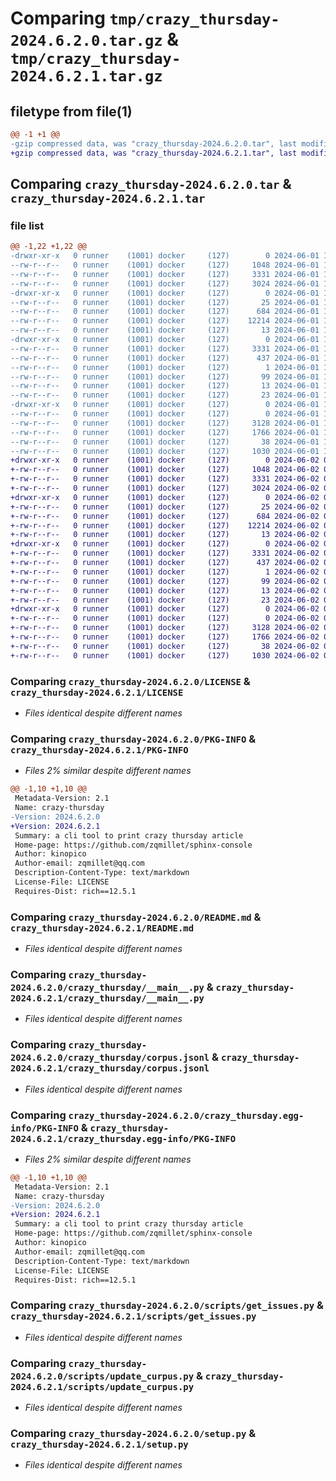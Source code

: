 # Comparing `tmp/crazy_thursday-2024.6.2.0.tar.gz` & `tmp/crazy_thursday-2024.6.2.1.tar.gz`

## filetype from file(1)

```diff
@@ -1 +1 @@
-gzip compressed data, was "crazy_thursday-2024.6.2.0.tar", last modified: Sat Jun  1 17:28:39 2024, max compression
+gzip compressed data, was "crazy_thursday-2024.6.2.1.tar", last modified: Sun Jun  2 05:29:29 2024, max compression
```

## Comparing `crazy_thursday-2024.6.2.0.tar` & `crazy_thursday-2024.6.2.1.tar`

### file list

```diff
@@ -1,22 +1,22 @@
-drwxr-xr-x   0 runner    (1001) docker     (127)        0 2024-06-01 17:28:39.070460 crazy_thursday-2024.6.2.0/
--rw-r--r--   0 runner    (1001) docker     (127)     1048 2024-06-01 17:28:31.000000 crazy_thursday-2024.6.2.0/LICENSE
--rw-r--r--   0 runner    (1001) docker     (127)     3331 2024-06-01 17:28:39.070460 crazy_thursday-2024.6.2.0/PKG-INFO
--rw-r--r--   0 runner    (1001) docker     (127)     3024 2024-06-01 17:28:31.000000 crazy_thursday-2024.6.2.0/README.md
-drwxr-xr-x   0 runner    (1001) docker     (127)        0 2024-06-01 17:28:39.066460 crazy_thursday-2024.6.2.0/crazy_thursday/
--rw-r--r--   0 runner    (1001) docker     (127)       25 2024-06-01 17:28:34.000000 crazy_thursday-2024.6.2.0/crazy_thursday/__init__.py
--rw-r--r--   0 runner    (1001) docker     (127)      684 2024-06-01 17:28:31.000000 crazy_thursday-2024.6.2.0/crazy_thursday/__main__.py
--rw-r--r--   0 runner    (1001) docker     (127)    12214 2024-06-01 17:28:34.000000 crazy_thursday-2024.6.2.0/crazy_thursday/corpus.jsonl
--rw-r--r--   0 runner    (1001) docker     (127)       13 2024-06-01 17:28:31.000000 crazy_thursday-2024.6.2.0/crazy_thursday/requirements.txt
-drwxr-xr-x   0 runner    (1001) docker     (127)        0 2024-06-01 17:28:39.070460 crazy_thursday-2024.6.2.0/crazy_thursday.egg-info/
--rw-r--r--   0 runner    (1001) docker     (127)     3331 2024-06-01 17:28:39.000000 crazy_thursday-2024.6.2.0/crazy_thursday.egg-info/PKG-INFO
--rw-r--r--   0 runner    (1001) docker     (127)      437 2024-06-01 17:28:39.000000 crazy_thursday-2024.6.2.0/crazy_thursday.egg-info/SOURCES.txt
--rw-r--r--   0 runner    (1001) docker     (127)        1 2024-06-01 17:28:39.000000 crazy_thursday-2024.6.2.0/crazy_thursday.egg-info/dependency_links.txt
--rw-r--r--   0 runner    (1001) docker     (127)       99 2024-06-01 17:28:39.000000 crazy_thursday-2024.6.2.0/crazy_thursday.egg-info/entry_points.txt
--rw-r--r--   0 runner    (1001) docker     (127)       13 2024-06-01 17:28:39.000000 crazy_thursday-2024.6.2.0/crazy_thursday.egg-info/requires.txt
--rw-r--r--   0 runner    (1001) docker     (127)       23 2024-06-01 17:28:39.000000 crazy_thursday-2024.6.2.0/crazy_thursday.egg-info/top_level.txt
-drwxr-xr-x   0 runner    (1001) docker     (127)        0 2024-06-01 17:28:39.066460 crazy_thursday-2024.6.2.0/scripts/
--rw-r--r--   0 runner    (1001) docker     (127)        0 2024-06-01 17:28:31.000000 crazy_thursday-2024.6.2.0/scripts/__init__.py
--rw-r--r--   0 runner    (1001) docker     (127)     3128 2024-06-01 17:28:31.000000 crazy_thursday-2024.6.2.0/scripts/get_issues.py
--rw-r--r--   0 runner    (1001) docker     (127)     1766 2024-06-01 17:28:31.000000 crazy_thursday-2024.6.2.0/scripts/update_curpus.py
--rw-r--r--   0 runner    (1001) docker     (127)       38 2024-06-01 17:28:39.070460 crazy_thursday-2024.6.2.0/setup.cfg
--rw-r--r--   0 runner    (1001) docker     (127)     1030 2024-06-01 17:28:31.000000 crazy_thursday-2024.6.2.0/setup.py
+drwxr-xr-x   0 runner    (1001) docker     (127)        0 2024-06-02 05:29:29.496639 crazy_thursday-2024.6.2.1/
+-rw-r--r--   0 runner    (1001) docker     (127)     1048 2024-06-02 05:29:20.000000 crazy_thursday-2024.6.2.1/LICENSE
+-rw-r--r--   0 runner    (1001) docker     (127)     3331 2024-06-02 05:29:29.496639 crazy_thursday-2024.6.2.1/PKG-INFO
+-rw-r--r--   0 runner    (1001) docker     (127)     3024 2024-06-02 05:29:20.000000 crazy_thursday-2024.6.2.1/README.md
+drwxr-xr-x   0 runner    (1001) docker     (127)        0 2024-06-02 05:29:29.492639 crazy_thursday-2024.6.2.1/crazy_thursday/
+-rw-r--r--   0 runner    (1001) docker     (127)       25 2024-06-02 05:29:25.000000 crazy_thursday-2024.6.2.1/crazy_thursday/__init__.py
+-rw-r--r--   0 runner    (1001) docker     (127)      684 2024-06-02 05:29:20.000000 crazy_thursday-2024.6.2.1/crazy_thursday/__main__.py
+-rw-r--r--   0 runner    (1001) docker     (127)    12214 2024-06-02 05:29:25.000000 crazy_thursday-2024.6.2.1/crazy_thursday/corpus.jsonl
+-rw-r--r--   0 runner    (1001) docker     (127)       13 2024-06-02 05:29:20.000000 crazy_thursday-2024.6.2.1/crazy_thursday/requirements.txt
+drwxr-xr-x   0 runner    (1001) docker     (127)        0 2024-06-02 05:29:29.496639 crazy_thursday-2024.6.2.1/crazy_thursday.egg-info/
+-rw-r--r--   0 runner    (1001) docker     (127)     3331 2024-06-02 05:29:29.000000 crazy_thursday-2024.6.2.1/crazy_thursday.egg-info/PKG-INFO
+-rw-r--r--   0 runner    (1001) docker     (127)      437 2024-06-02 05:29:29.000000 crazy_thursday-2024.6.2.1/crazy_thursday.egg-info/SOURCES.txt
+-rw-r--r--   0 runner    (1001) docker     (127)        1 2024-06-02 05:29:29.000000 crazy_thursday-2024.6.2.1/crazy_thursday.egg-info/dependency_links.txt
+-rw-r--r--   0 runner    (1001) docker     (127)       99 2024-06-02 05:29:29.000000 crazy_thursday-2024.6.2.1/crazy_thursday.egg-info/entry_points.txt
+-rw-r--r--   0 runner    (1001) docker     (127)       13 2024-06-02 05:29:29.000000 crazy_thursday-2024.6.2.1/crazy_thursday.egg-info/requires.txt
+-rw-r--r--   0 runner    (1001) docker     (127)       23 2024-06-02 05:29:29.000000 crazy_thursday-2024.6.2.1/crazy_thursday.egg-info/top_level.txt
+drwxr-xr-x   0 runner    (1001) docker     (127)        0 2024-06-02 05:29:29.496639 crazy_thursday-2024.6.2.1/scripts/
+-rw-r--r--   0 runner    (1001) docker     (127)        0 2024-06-02 05:29:20.000000 crazy_thursday-2024.6.2.1/scripts/__init__.py
+-rw-r--r--   0 runner    (1001) docker     (127)     3128 2024-06-02 05:29:20.000000 crazy_thursday-2024.6.2.1/scripts/get_issues.py
+-rw-r--r--   0 runner    (1001) docker     (127)     1766 2024-06-02 05:29:20.000000 crazy_thursday-2024.6.2.1/scripts/update_curpus.py
+-rw-r--r--   0 runner    (1001) docker     (127)       38 2024-06-02 05:29:29.496639 crazy_thursday-2024.6.2.1/setup.cfg
+-rw-r--r--   0 runner    (1001) docker     (127)     1030 2024-06-02 05:29:20.000000 crazy_thursday-2024.6.2.1/setup.py
```

### Comparing `crazy_thursday-2024.6.2.0/LICENSE` & `crazy_thursday-2024.6.2.1/LICENSE`

 * *Files identical despite different names*

### Comparing `crazy_thursday-2024.6.2.0/PKG-INFO` & `crazy_thursday-2024.6.2.1/PKG-INFO`

 * *Files 2% similar despite different names*

```diff
@@ -1,10 +1,10 @@
 Metadata-Version: 2.1
 Name: crazy-thursday
-Version: 2024.6.2.0
+Version: 2024.6.2.1
 Summary: a cli tool to print crazy thursday article
 Home-page: https://github.com/zqmillet/sphinx-console
 Author: kinopico
 Author-email: zqmillet@qq.com
 Description-Content-Type: text/markdown
 License-File: LICENSE
 Requires-Dist: rich==12.5.1
```

### Comparing `crazy_thursday-2024.6.2.0/README.md` & `crazy_thursday-2024.6.2.1/README.md`

 * *Files identical despite different names*

### Comparing `crazy_thursday-2024.6.2.0/crazy_thursday/__main__.py` & `crazy_thursday-2024.6.2.1/crazy_thursday/__main__.py`

 * *Files identical despite different names*

### Comparing `crazy_thursday-2024.6.2.0/crazy_thursday/corpus.jsonl` & `crazy_thursday-2024.6.2.1/crazy_thursday/corpus.jsonl`

 * *Files identical despite different names*

### Comparing `crazy_thursday-2024.6.2.0/crazy_thursday.egg-info/PKG-INFO` & `crazy_thursday-2024.6.2.1/crazy_thursday.egg-info/PKG-INFO`

 * *Files 2% similar despite different names*

```diff
@@ -1,10 +1,10 @@
 Metadata-Version: 2.1
 Name: crazy-thursday
-Version: 2024.6.2.0
+Version: 2024.6.2.1
 Summary: a cli tool to print crazy thursday article
 Home-page: https://github.com/zqmillet/sphinx-console
 Author: kinopico
 Author-email: zqmillet@qq.com
 Description-Content-Type: text/markdown
 License-File: LICENSE
 Requires-Dist: rich==12.5.1
```

### Comparing `crazy_thursday-2024.6.2.0/scripts/get_issues.py` & `crazy_thursday-2024.6.2.1/scripts/get_issues.py`

 * *Files identical despite different names*

### Comparing `crazy_thursday-2024.6.2.0/scripts/update_curpus.py` & `crazy_thursday-2024.6.2.1/scripts/update_curpus.py`

 * *Files identical despite different names*

### Comparing `crazy_thursday-2024.6.2.0/setup.py` & `crazy_thursday-2024.6.2.1/setup.py`

 * *Files identical despite different names*

